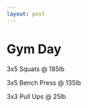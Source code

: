 ```yaml
---
layout: post
---
```


# Gym Day

3x5 Squats @ 185lb

3x5 Bench Press @ 135lb

3x3 Pull Ups @ 25lb


